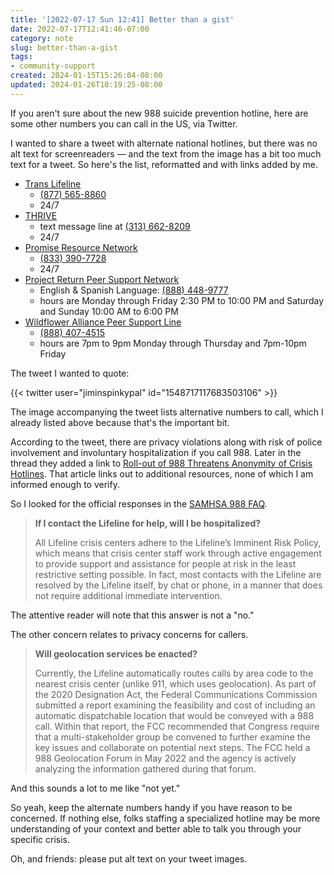 ```yaml
---
title: '[2022-07-17 Sun 12:41] Better than a gist'
date: 2022-07-17T12:41:46-07:00
category: note
slug: better-than-a-gist
tags:
- community-support
created: 2024-01-15T15:26:04-08:00
updated: 2024-01-26T10:19:25-08:00
---
```


If you aren't sure about the new 988 suicide prevention hotline, here are some other numbers you can call in the US, via Twitter.

<!--more-->

I wanted to share a tweet with alternate national hotlines, but there was no alt text for screenreaders — and the text from the image has a bit too much text for a tweet. So here's the list, reformatted and with links added by me.

* [Trans Lifeline](https://translifeline.org)
  * [(877) 565-8860](tel:8775658860)
  * 24/7
* [THRIVE](https://thrivelifeline.org)
  * text message line at [(313) 662-8209](sms:3136628209&body=THRIVE)
  * 24/7
* [Promise Resource Network](https://promiseresourcenetwork.org)
  * [(833) 390-7728](tel:8333907728)
  * 24/7 
* [Project Return Peer Support Network](https://prpsn.org/home-peer-support-network.html)
  * English & Spanish Language: [(888) 448-9777](tel:8884489777)
  * hours are Monday through Friday 2:30 PM to 10:00 PM and Saturday and Sunday 10:00 AM to 6:00 PM 
* [Wildflower Alliance Peer Support Line](https://wildfloweralliance.org)
  * [(888) 407-4515](tel:8884074515)
  * hours are 7pm to 9pm Monday through Thursday and 7pm-10pm Friday

The tweet I wanted to quote:

{{\< twitter user="jiminspinkypal" id="1548717117683503106" >}}

The image accompanying the tweet lists alternative numbers to call, which I already listed above because that's the important bit.

According to the tweet, there are privacy violations along with risk of police involvement and involuntary hospitalization if you call 988. Later in the thread they added a link to [Roll-out of 988 Threatens Anonymity of Crisis Hotlines](https://www.madinamerica.com/2022/01/roll-988-threatens-anonymity-crisis-hotlines/). That article links out to additional resources, none of which I am informed enough to verify.

So I looked for the official responses in the [SAMHSA 988 FAQ](https://www.samhsa.gov/find-help/988/faqs).

 > 
 > **If I contact the Lifeline for help, will I be hospitalized?**
 > 
 > All Lifeline crisis centers adhere to the Lifeline’s Imminent Risk Policy,
 > which means that crisis center staff work through active engagement to
 > provide support and assistance for people at risk in the least restrictive
 > setting possible. In fact, most contacts with the Lifeline are resolved by
 > the Lifeline itself, by chat or phone, in a manner that does not require
 > additional immediate intervention.

The attentive reader will note that this answer is not a "no."

The other concern relates to privacy concerns for callers.

 > 
 > **Will geolocation services be enacted?**
 > 
 > Currently, the Lifeline automatically routes calls by area code to the
 > nearest crisis center (unlike 911, which uses geolocation). As part of the
 > 2020 Designation Act, the Federal Communications Commission submitted a
 > report examining the feasibility and cost of including an automatic
 > dispatchable location that would be conveyed with a 988 call. Within that
 > report, the FCC recommended that Congress require that a multi-stakeholder
 > group be convened to further examine the key issues and collaborate on
 > potential next steps. The FCC held a 988 Geolocation Forum in May 2022 and
 > the agency is actively analyzing the information gathered during that forum.

And this sounds a lot to me like "not yet."

So yeah, keep the alternate numbers handy if you have reason to be concerned. If nothing else, folks staffing a specialized hotline may be more understanding of your context and better able to talk you through your specific crisis.

Oh, and friends: please put alt text on your tweet images.
